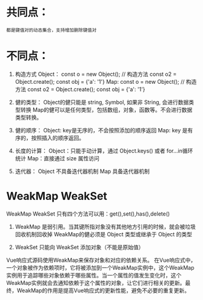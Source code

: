 # 共同点：
    都是键值对的动态集合，支持增加删除键值对

# 不同点：
  1. 构造方式
    Object：
    const o = new Object(); // 构造方法
    const o2 = Object.create();
    const obj = {'a': '1'}
    Map:
    const o = new Object(); // 构造方法
    const o2 = Object.create();
    const obj = {'a': '1'}

  2. 健的类型：
    Object的健只能是 string, Symbol, 如果非 String, 会进行数据类型转换
    Map的健可以是任何类型，包括数组，对象，函数等。不会进行数据类型转换。
  3. 健的顺序：
    Object: key是无序的，不会按照添加的顺序返回
    Map: key 是有序的，按照插入的顺序返回。
  4. 长度的计算：
    Object：只能手动计算，通过 Object.keys() 或者 for...in循环统计
    Map：直接通过 size 属性访问
  5. 迭代器：
    Object 不具备迭代器机制
    Map 具备迭代器机制

# WeakMap WeakSet
   WeakMap WeakSet 只有四个方法可以用：get(),set(),has(),delete()
  1. WeakMap 是弱引用。当其键所指对象没有其他地方引用的时候，就会被垃圾回收机制回收掉
    WeakMap的健必须是 Object 类型或继承于 Object 的类型
   
  2. WeakSet 只能向 WeakSet 添加对象（不能是原始值）

Vue响应式源码使用WeakMap来保存对象和对应的依赖关系。
在Vue响应式中，一个对象被作为依赖项时，它将被添加到一个WeakMap实例中，这个WeakMap实例用于追踪哪些对象依赖于哪些属性。当一个属性的值发生变化时，这个WeakMap实例就会去通知依赖于这个属性的对象，让它们进行相关的更新。最终，WeakMap的作用是提高Vue响应式的更新性能，避免不必要的重复更新。
